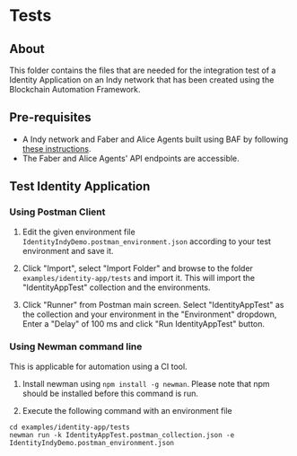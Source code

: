 # Tests

## About
This folder contains the files that are needed for the integration test of a Identity Application on an Indy network that has been created using the Blockchain Automation Framework. 

## Pre-requisites

* A Indy network and Faber and Alice Agents built using BAF by following [these instructions](../README.md).
* The Faber and Alice Agents' API endpoints are accessible.

## Test Identity Application
### Using Postman Client

1. Edit the given environment file `IdentityIndyDemo.postman_environment.json` according to your test environment and save it.

2. Click "Import", select "Import Folder" and browse to the folder `examples/identity-app/tests` and import it.
This will import the "IdentityAppTest" collection and the environments.

3. Click "Runner" from Postman main screen. Select "IdentityAppTest" as the collection and your environment in the "Environment" dropdown, Enter a "Delay" of 100 ms and click "Run IdentityAppTest" button.

### Using Newman command line
This is applicable for automation using a CI tool.

1. Install newman using `npm install -g newman`. Please note that npm should be installed before this command is run.

2. Execute the following command with an environment file
```
cd examples/identity-app/tests
newman run -k IdentityAppTest.postman_collection.json -e IdentityIndyDemo.postman_environment.json
```
